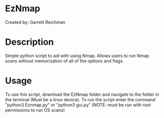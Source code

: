 # EzNmap
Created by: Garrett Reichman

# Description
Simple python script to aid with using Nmap. Allows users to run Nmap scans without memorization of all of the options and flags.

# Usage
To use this script, download the EzNmap folder and navigate to the folder in the terminal (Must be a linux device). To run the script enter the command "python3 Eznmap.py" or "python3 gui.py" (NOTE: must be run with root permissions to run OS scans)
